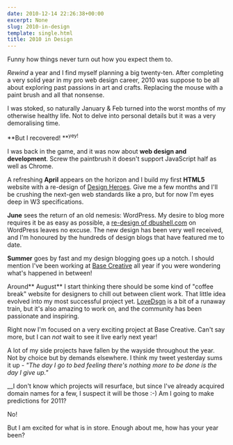 ```yaml
---
date: 2010-12-14 22:26:38+00:00
excerpt: None
slug: 2010-in-design
template: single.html
title: 2010 in Design
---
```


Funny how things never turn out how you expect them to.

_Rewind_ a year and I find myself planning a big twenty-ten. After completing a very solid year in my pro web design career, 2010 was suppose to be all about exploring past passions in art and crafts. Replacing the mouse with a paint brush and all that nonsense.

I was stoked, so naturally January & Feb turned into the worst months of my otherwise healthy life. Not to delve into personal details but it was a very demoralising time.

**But I recovered! **<sup>yey!</sup>

I was back in the game, and it was now about **web design and development**. Screw the paintbrush it doesn't support JavaScript half as well as Chrome.

A refreshing **April** appears on the horizon and I build my first **HTML5** website with a re-design of [Design Heroes](http://designheroes.co.uk). Give me a few months and I'll be crushing the next-gen web standards like a pro, but for now I'm eyes deep in W3 specifications.

**June** sees the return of an old nemesis: WordPress. My desire to blog more requires it be as easy as possible, a [re-design of dbushell.com](/2010/06/26/dbushell-v4/) on WordPress leaves no excuse. The new design has been very well received, and I'm honoured by the hundreds of design blogs that have featured me to date.

**Summer** goes by fast and my design blogging goes up a notch. I should mention I've been working at [Base Creative](http://www.basecreative.eu) all year if you were wondering what's happened in between!

Around** August** I start thinking there should be some kind of "coffee break" website for designers to chill out between client work. That little idea evolved into my most successful project yet. [LoveDsgn](http://lovedsgn.com) is a bit of a runaway train, but it's also amazing to work on, and the community has been passionate and inspiring.

Right now I'm focused on a very exciting project at Base Creative. Can't say more, but I can _not_ wait to see it live early next year!

A lot of my side projects have fallen by the wayside throughout the year. Not by choice but by demands elsewhere. I think my tweet yesterday sums it up - _"The day I go to bed feeling there's nothing more to be done is the day I give up."_

__I don't know which projects will resurface, but since I've already acquired domain names for a few, I suspect it will be those :-) Am I going to make predictions for 2011?

No!

But I am excited for what is in store. Enough about me, how has your year been?
